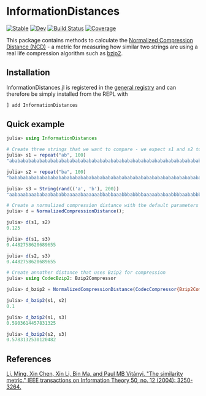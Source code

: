 # InformationDistances

[![Stable](https://img.shields.io/badge/docs-stable-blue.svg)](https://simonschoelly.github.io/InformationDistances.jl/stable)
[![Dev](https://img.shields.io/badge/docs-dev-blue.svg)](https://simonschoelly.github.io/InformationDistances.jl/dev)
[![Build Status](https://github.com/simonschoelly/InformationDistances.jl/workflows/CI/badge.svg)](https://github.com/simonschoelly/InformationDistances.jl/actions)
[![Coverage](https://codecov.io/gh/simonschoelly/InformationDistances.jl/branch/master/graph/badge.svg)](https://codecov.io/gh/simonschoelly/InformationDistances.jl)

This package contains methods to calculate the [Normalized Compression Distance (NCD)](https://en.wikipedia.org/wiki/Normalized_compression_distance) - a metric for measuring how similar two strings are using a real life compression algorithm such as [bzip2](https://en.wikipedia.org/wiki/Bzip2).

## Installation

InformationDistances.jl is registered in the [general registry](https://github.com/JuliaRegistries/General) and can therefore be simply installed from the REPL with
```julia
] add InformationDistances
```

## Quick example

```julia
julia> using InformationDistances

# Create three strings that we want to compare - we expect s1 and s2 to be more similar than any of them to s3
julia> s1 = repeat("ab", 100)
"abababababababababababababababababababababababababababababababababababababababababababababababababababababababababababababababababababababababababababababababababababababababababababababababababababab"

julia> s2 = repeat("ba", 100)
"babababababababababababababababababababababababababababababababababababababababababababababababababababababababababababababababababababababababababababababababababababababababababababababababababababa"

julia> s3 = String(rand(('a', 'b'), 200))
"aabaaabaaababaabababbaaaaabaaaaaabbabbaaabbbabbbbaaaaababaabbbbaababbbbaaaaaaaaabababaaabbbbbbbabbbaabbabababbaababbbbabbbababaaaababaaababbababaaaaababbabbbbaabbaabbbaabaababbbaaaaaababbbabbbabbabbaa"

# Create a normalized compression distance with the default parameters
julia> d = NormalizedCompressionDistance();

julia> d(s1, s2)
0.125

julia> d(s1, s3)
0.4482758620689655

julia> d(s2, s3)
0.4482758620689655

# Create annother distance that uses Bzip2 for compression
julia> using CodecBzip2: Bzip2Compressor

julia> d_bzip2 = NormalizedCompressionDistance(CodecCompressor{Bzip2Compressor}(workfactor=250));

julia> d_bzip2(s1, s2)
0.1

julia> d_bzip2(s1, s3)
0.5903614457831325

julia> d_bzip2(s2, s3)
0.5783132530120482
```

## References
[Li, Ming, Xin Chen, Xin Li, Bin Ma, and Paul MB Vitányi. "The similarity metric." IEEE transactions on Information Theory 50, no. 12 (2004): 3250-3264.](https://homepages.cwi.nl/~paulv/papers/similarity.pdf)

